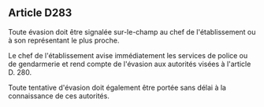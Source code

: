 Article D283
----
Toute évasion doit être signalée sur-le-champ au chef de l'établissement ou à
son représentant le plus proche.

Le chef de l'établissement avise immédiatement les services de police ou de
gendarmerie et rend compte de l'évasion aux autorités visées à l'article D. 280.

Toute tentative d'évasion doit également être portée sans délai à la
connaissance de ces autorités.
